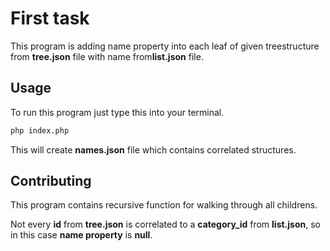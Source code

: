 # First task

This program is adding name property into each leaf of given treestructure from ​**tree.json​** file with name from ​**list.json​** file.

## Usage

To run this program just type this into your terminal.

```bash
php index.php
```
This will create **names.json** file which contains correlated structures.

## Contributing
This program contains recursive function for walking through all childrens.

Not every **id** from **tree.json** is correlated to a **category_id** from **list.json**, so in this case **name property** is **null**.
